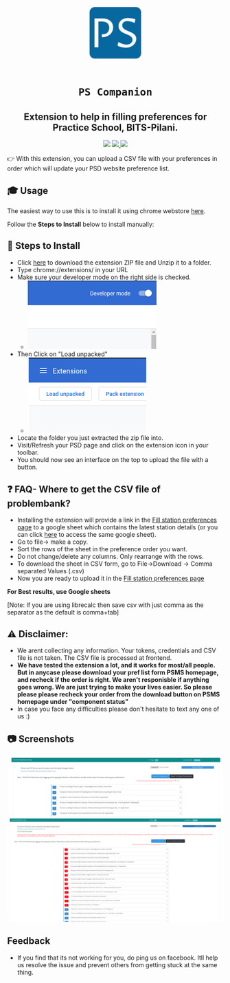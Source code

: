 <div align="center">
    <a href="http://psd.bits-pilani.ac.in/">
        <img src="./icons/favicon-128.png" alt="BITS Pilani" width="120" height="120" />
    </a>
    <br /><br />
    <h1><code>PS Companion</code></h1>

<h2>Extension to help in filling preferences for Practice School, BITS-Pilani.</h2>

<!-- [![Visits Badge](https://badges.pufler.dev/visits/Joe2k/PS-Companion?style=for-the-badge&color=red)](https://github.com/Joe2k/PS-Companion)

[![Web Store Badge](https://img.shields.io/chrome-web-store/v/jaleeakcpipiimnpmbjlimcgmojdjdad?style=for-the-badge)](https://chrome.google.com/webstore/detail/ps-companion/jaleeakcpipiimnpmbjlimcgmojdjdad)

[![Updated Badge](https://badges.pufler.dev/updated/Joe2k/PS-Companion?style=for-the-badge)](https://github.com/Joe2k/PS-Companion) -->

<p float="left">
<a href="https://github.com/Joe2k/PS-Companion">
<img src="https://badges.pufler.dev/visits/Joe2k/PS-Companion?style=for-the-badge&color=red" /></a>
<a href="https://chrome.google.com/webstore/detail/ps-companion/jaleeakcpipiimnpmbjlimcgmojdjdad">
<img src="https://img.shields.io/chrome-web-store/v/jaleeakcpipiimnpmbjlimcgmojdjdad?style=for-the-badge" /> </a>
<a href="https://github.com/Joe2k/PS-Companion">
<img src="https://badges.pufler.dev/updated/Joe2k/PS-Companion?style=for-the-badge"  /></a>
</p>

<!-- ![GitHub stars](https://img.shields.io/github/stars/mehulmpt/ps-extender?style=social)
![GitHub watchers](https://img.shields.io/github/watchers/mehulmpt/ps-extender?label=Watch&style=social) -->

</div>

👉 With this extension, you can upload a CSV file with your preferences in order which will update your PSD website preference list.

## 🎓 Usage

The easiest way to use this is to install it using chrome webstore [here](https://chrome.google.com/webstore/detail/ps-companion/jaleeakcpipiimnpmbjlimcgmojdjdad).

Follow the <strong>Steps to Install</strong> below to install manually:

## :pushpin: Steps to Install

-   Click [here](https://github.com/Joe2k/PS-Companion/raw/master/psCompanion.zip) to download the extension ZIP file and Unzip it to a folder.
-   Type chrome://extensions/ in your URL
-   Make sure your developer mode on the right side is checked.
    -   ![Dev Mode](resources/devmode.png)
-   Then Click on "Load unpacked"
    -   ![Load](resources/load.png)
-   Locate the folder you just extracted the zip file into.
-   Visit/Refresh your PSD page and click on the extension icon in your toolbar.
-   You should now see an interface on the top to upload the file with a button.

## :question: FAQ- Where to get the CSV file of problembank?

-   Installing the extension will provide a link in the [Fill station preferences page](http://psd.bits-pilani.ac.in/Student/StudentStationPreference.aspx) to a google sheet which contains the latest station details (or you can click [here](https://docs.google.com/spreadsheets/d/1oNBnFrHKRKSzEYrBkupsHHwZmpyOwM8KbdX4kddzdts/edit?fbclid=IwAR066oc3-wN1oqfnTM0Bh-nicHeG58XNIWGL-fRgcpR8Xf3eiN35csT0uik#gid=1761582184) to access the same google sheet).
-   Go to file-> make a copy.
-   Sort the rows of the sheet in the preference order you want.
-   Do not change/delete any columns. Only rearrange with the rows.
-   To download the sheet in CSV form, go to File->Download -> Comma separated Values (.csv)
-   Now you are ready to upload it in the [Fill station preferences page](http://psd.bits-pilani.ac.in/Student/StudentStationPreference.aspx)

**For Best results, use Google sheets**

[Note: If you are using librecalc then save csv with just comma as the separator as the default is comma+tab]

## :warning: Disclaimer:

-   We arent collecting any information. Your tokens, credentials and CSV file is not taken. The CSV file is processed at frontend.
-   **We have tested the extension a lot, and it works for most/all people. But in anycase please download your pref list form PSMS homepage, and recheck if the order is right. We aren't responisble if anything goes wrong. We are just trying to make your lives easier. So please please please recheck your order from the download button on PSMS homepage under "component status"**
-   In case you face any difficulties please don't hesitate to text any one of us :)

## :camera: Screenshots

![Screenshot 1](resources/SS1.png)
![Screenshot 2](resources/SS2.png)

## Feedback

-   If you find that its not working for you, do ping us on facebook. Itll help us resolve the issue and prevent others from getting stuck at the same thing.
